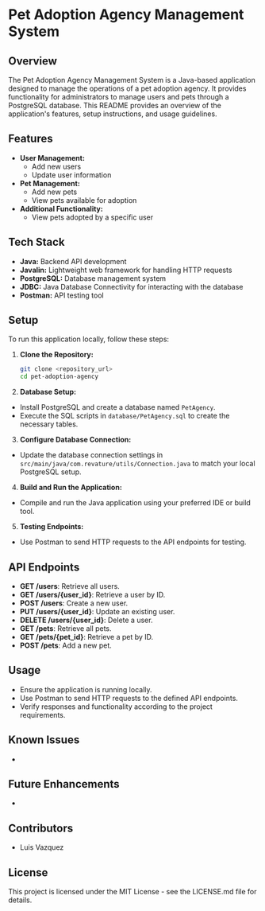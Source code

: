 # Pet Adoption Agency Management System

## Overview
The Pet Adoption Agency Management System is a Java-based application designed to manage the operations of a pet adoption agency. It provides functionality for administrators to manage users and pets through a PostgreSQL database. This README provides an overview of the application's features, setup instructions, and usage guidelines.

## Features
- **User Management:**
  - Add new users
  - Update user information
- **Pet Management:**
  - Add new pets
  - View pets available for adoption
- **Additional Functionality:**
  - View pets adopted by a specific user

## Tech Stack
- **Java:** Backend API development
- **Javalin:** Lightweight web framework for handling HTTP requests
- **PostgreSQL:** Database management system
- **JDBC:** Java Database Connectivity for interacting with the database
- **Postman:** API testing tool

## Setup
To run this application locally, follow these steps:

1. **Clone the Repository:**
    ```sh
    git clone <repository_url>
    cd pet-adoption-agency
    ```

2. **Database Setup:**
  - Install PostgreSQL and create a database named `PetAgency`.
  - Execute the SQL scripts in `database/PetAgency.sql` to create the necessary tables.

3. **Configure Database Connection:**
  - Update the database connection settings in `src/main/java/com.revature/utils/Connection.java` to match your local PostgreSQL setup.

4. **Build and Run the Application:**
  - Compile and run the Java application using your preferred IDE or build tool.

5. **Testing Endpoints:**
  - Use Postman to send HTTP requests to the API endpoints for testing.

## API Endpoints
- **GET /users**: Retrieve all users.
- **GET /users/{user_id}**: Retrieve a user by ID.
- **POST /users**: Create a new user.
- **PUT /users/{user_id}**: Update an existing user.
- **DELETE /users/{user_id}**: Delete a user.
- **GET /pets**: Retrieve all pets.
- **GET /pets/{pet_id}**: Retrieve a pet by ID.
- **POST /pets**: Add a new pet.

## Usage
- Ensure the application is running locally.
- Use Postman to send HTTP requests to the defined API endpoints.
- Verify responses and functionality according to the project requirements.

## Known Issues
- 

## Future Enhancements
- 

## Contributors
- Luis Vazquez

## License
This project is licensed under the MIT License - see the LICENSE.md file for details.
